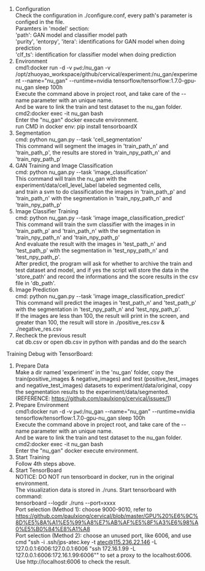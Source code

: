 1. Configuration  
Check the configuration in ./configure.conf, every path's parameter is configed in the file.  
Paramters in 'model' section:  
'path': GAN model and classifier model path  
'purity', 'entorpy', 'itera': identifications for GAN model when doing prediction  
'clf_ts': identification for classifier model when doing prediction  
2. Environment  
cmd1:docker run -d -v `pwd`:/nu_gan -v /opt/zhuoyao_workspace/github/cervical/experiment:/nu_gan/experiment  --name="nu_gan" --runtime=nvidia tensorflow/tensorflow:1.7.0-gpu-nu_gan sleep 100h     
Execute the command above in project root, and take care of the --name parameter with an unique name.  
And be ware to link the train and test dataset to the nu_gan folder.  
cmd2:docker exec -it nu_gan bash  
Enter the "nu_gan" docker execute environment.  
run CMD in docker env: pip install tensorboardX
3. Segmentation  
cmd: python nu_gan.py --task 'cell_segmentation'  
This command will segment the images in 'train_path_n' and 'train_path_p', the results are stored in 'train_npy_path_n' and 'train_npy_path_p'  
4. GAN Training and Image Classification  
cmd: python nu_gan.py --task 'image_classification'  
This command will train the nu_gan with the experiment/data/cell_level_label labeled segmented cells,   
and train a svm to do classification the images in 'train_path_p' and 'train_path_n' with the segmentation in 'train_npy_path_n' and 'train_npy_path_p'  
5. Image Classifier Training  
cmd: python nu_gan.py --task 'image image_classification_predict'  
This command will train the svm classifier with the images in in 'train_path_p' and 'train_path_n' with the segmentation in 'train_npy_path_n' and 'train_npy_path_p'  
And evaluate the result with the images in 'test_path_n' and 'test_path_p' with the segmentation in 'test_npy_path_n' and 'test_npy_path_p'.  
After predict, the program will ask for whether to archive the train and test dataset and model, and if yes the script will store 
the data in the 'store_path' and record the informations and the score results in the csv file in 'db_path'.  
6. Image Prediction  
cmd: python nu_gan.py --task 'image image_classification_predict'  
This command will predict the images in 'test_path_n' and 'test_path_p' with the segmentation in 'test_npy_path_n' and 'test_npy_path_p'.  
If the images are less than 100, the result will print in the screen, and greater than 100, the result will store in ./positive_res.csv & ./negative_res.csv  
6. Recheck the previous result  
cat db.csv or open db.csv in python with pandas and do the search  

Training Debug with TensorBoard:  
1. Prepare Data  
Make a dir named 'experiment' in the 'nu_gan' folder, copy the train(positive_images & negative_images) and test (positive_test_images and negative_test_images) datasets to experiment/data/original, copy the segmentation results to the experiment/data/segmented.  
(REFERENCE: https://github.com/paulxiong/cervical/issues/1)  
2. Prepare Environment  
cmd1:docker run -d -v `pwd`:/nu_gan --name="nu_gan" --runtime=nvidia tensorflow/tensorflow:1.7.0-gpu-nu_gan sleep 100h     
Execute the command above in project root, and take care of the --name parameter with an unique name.  
And be ware to link the train and test dataset to the nu_gan folder.   
cmd2:docker exec -it nu_gan bash   
Enter the "nu_gan" docker execute environment.  
3. Start Training  
Follow 4th steps above.  
4. Start TensorBoard  
NOTICE: DO NOT run tensorboard in docker, run in the original environment.  
The visualization data is stored in ./runs. Start tensorboard with command:  
tensorboard --logdir ./runs --port=xxxx   
Port selection (Method 1): choose 9000-9010, refer to https://github.com/paulxiong/cervical/blob/master/GPU%20%E6%9C%8D%E5%8A%A1%E5%99%A8%E7%AB%AF%E5%8F%A3%E6%98%A0%E5%B0%84%E8%A1%A8  
Port selection (Method 2): choose an unused port, like 6006, and use cmd "ssh -i .ssh/jps-atec.key -t atec@115.236.22.146 -L 127.0.0.1:6006:127.0.0.1:6006 "ssh 172.16.1.99 -L 127.0.0.1:6006:172.16.1.99:6006"" to set a proxy to the localhost:6006. Use http://localhost:6006 to check the result.

